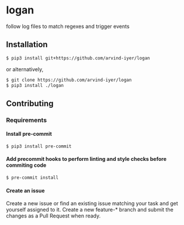 # logan
follow log files to match regexes and trigger events


## Installation 

```sh
$ pip3 install git+https://github.com/arvind-iyer/logan
```

or alternatively,

```sh
$ git clone https://github.com/arvind-iyer/logan
$ pip3 install ./logan
```

## Contributing

### Requirements
#### Install pre-commit

`$ pip3 install pre-commit`

#### Add precommit hooks to perform linting and style checks before commiting code

`$ pre-commit install`

#### Create an issue
Create a new issue or find an existing issue matching your task and get yourself assigned to it. Create a new feature-* branch  and submit the changes as a Pull Request when ready. 
